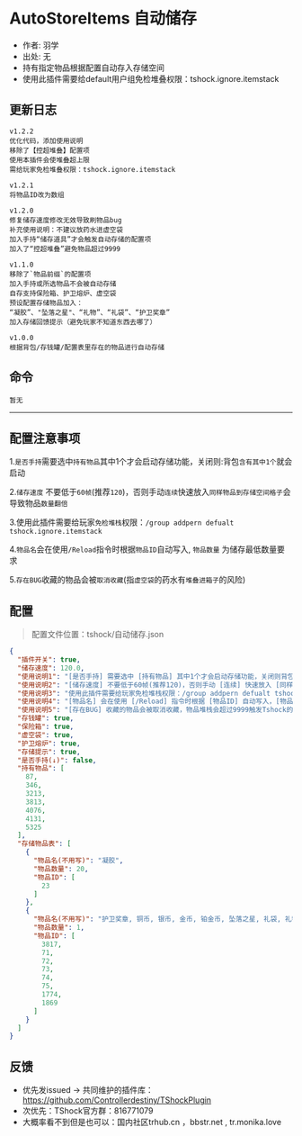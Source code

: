 # AutoStoreItems 自动储存
- 作者: 羽学  
- 出处: 无  
- 持有指定物品根据配置自动存入存储空间  
- 使用此插件需要给default用户组免检堆叠权限：tshock.ignore.itemstack
  
## 更新日志  
```
v1.2.2
优化代码，添加使用说明
移除了【控超堆叠】配置项
使用本插件会使堆叠超上限
需给玩家免检堆叠权限：tshock.ignore.itemstack

v1.2.1
将物品ID改为数组

v1.2.0
修复储存速度修改无效导致刷物品bug
补充使用说明：不建议放药水进虚空袋
加入手持“储存道具”才会触发自动存储的配置项
加入了“控超堆叠”避免物品超过9999

v1.1.0  
移除了`物品前缀`的配置项  
加入手持或所选物品不会被自动存储  
自存支持保险箱、护卫熔炉、虚空袋  
预设配置存储物品加入：  
“凝胶”、"坠落之星"、“礼物”、“礼袋”、“护卫奖章”  
加入存储回馈提示（避免玩家不知道东西去哪了）  
  
v1.0.0  
根据背包/存钱罐/配置表里存在的物品进行自动存储  
```
  
## 命令
```
暂无
```

---
配置注意事项
---
1.`是否手持`需要选中`持有物品`其中1个才会启动存储功能，关闭则:背包`含有其中1个`就会启动
    
2.`储存速度` 不要低于`60帧`(推荐`120`)，否则手动`连续`快速放入`同样物品到存储空间格子`会导致物品`数量翻倍`
    
3.使用此插件需要给玩家`免检堆栈`权限：`/group addpern defualt tshock.ignore.itemstack`
  
4.`物品名`会在使用`/Reload`指令时根据`物品ID`自动写入, `物品数量` 为储存最低数量要求   

5.`存在BUG`收藏的物品会被`取消收藏`(指`虚空袋`的药水有`堆叠进箱子`的风险)
    
## 配置
> 配置文件位置：tshock/自动储存.json
```json
{
  "插件开关": true,
  "储存速度": 120.0,
  "使用说明1": "[是否手持] 需要选中 [持有物品] 其中1个才会启动存储功能，关闭则背包含有 其中1个就会启动",
  "使用说明2": "[储存速度] 不要低于60帧(推荐120)，否则手动 [连续] 快速放入 [同样物品到存储空间格子] 会导致物品数量翻倍",
  "使用说明3": "使用此插件需要给玩家免检堆栈权限：/group addpern defualt tshock.ignore.itemstack ",
  "使用说明4": "[物品名] 会在使用 [/Reload] 指令时根据 [物品ID] 自动写入，[物品数量] 为储存最低数量要求 ",
  "使用说明5": "[存在BUG] 收藏的物品会被取消收藏，物品堆栈会超过9999触发Tshock的堆叠检测 ",
  "存钱罐": true,
  "保险箱": true,
  "虚空袋": true,
  "护卫熔炉": true,
  "存储提示": true,
  "是否手持(↓)": false,
  "持有物品": [
    87,
    346,
    3213,
    3813,
    4076,
    4131,
    5325
  ],
  "存储物品表": [
    {
      "物品名(不用写)": "凝胶",
      "物品数量": 20,
      "物品ID": [
        23
      ]
    },
    {
      "物品名(不用写)": "护卫奖章, 铜币, 银币, 金币, 铂金币, 坠落之星, 礼袋, 礼物",
      "物品数量": 1,
      "物品ID": [
        3817,
        71,
        72,
        73,
        74,
        75,
        1774,
        1869
      ]
    }
  ]
}
```
## 反馈
- 优先发issued -> 共同维护的插件库：https://github.com/Controllerdestiny/TShockPlugin
- 次优先：TShock官方群：816771079
- 大概率看不到但是也可以：国内社区trhub.cn ，bbstr.net , tr.monika.love
